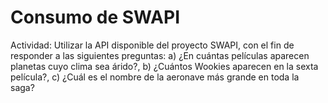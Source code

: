 # Consumo de SWAPI

Actividad: Utilizar la API disponible del proyecto SWAPI, con el fin de responder a las siguientes preguntas: a) ¿En cuántas películas aparecen planetas cuyo clima sea árido?, b) ¿Cuántos Wookies aparecen en la sexta película?, c) ¿Cuál es el nombre de la aeronave más grande en toda la saga?
